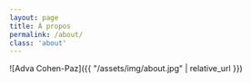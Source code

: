 ```yaml
---
layout: page
title: À propos
permalink: /about/
class: 'about'
---
```


![Adva Cohen-Paz]({{ "/assets/img/about.jpg" | relative_url }})
